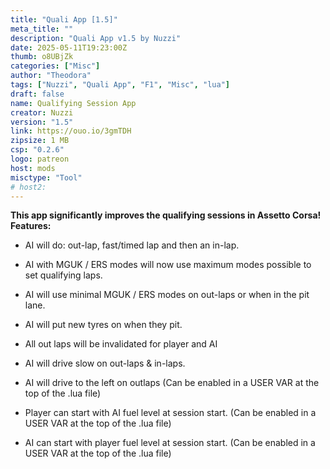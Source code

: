 ```yaml
---
title: "Quali App [1.5]"
meta_title: ""
description: "Quali App v1.5 by Nuzzi"
date: 2025-05-11T19:23:00Z
thumb: o8UBjZk
categories: ["Misc"]
author: "Theodora"
tags: ["Nuzzi", "Quali App", "F1", "Misc", "lua"]
draft: false
name: Qualifying Session App
creator: Nuzzi
version: "1.5"
link: https://ouo.io/3gmTDH
zipsize: 1 MB
csp: "0.2.6"
logo: patreon
host: mods
misctype: "Tool"
# host2:
---
```



**This app significantly improves the qualifying sessions in Assetto Corsa!**
**Features:**

- AI will do: out-lap, fast/timed lap and then an in-lap.

- AI with MGUK / ERS modes will now use maximum modes possible to set qualifying laps.

- AI will use minimal MGUK / ERS modes on out-laps or when in the pit lane.

- AI will put new tyres on when they pit.

- All out laps will be invalidated for player and AI

- AI will drive slow on out-laps & in-laps.

- AI will drive to the left on outlaps (Can be enabled in a USER VAR at the top of the .lua file)

- Player can start with AI fuel level at session start. (Can be enabled in a USER VAR at the top of the .lua file)

- AI can start with player fuel level at session start. (Can be enabled in a USER VAR at the top of the .lua file)